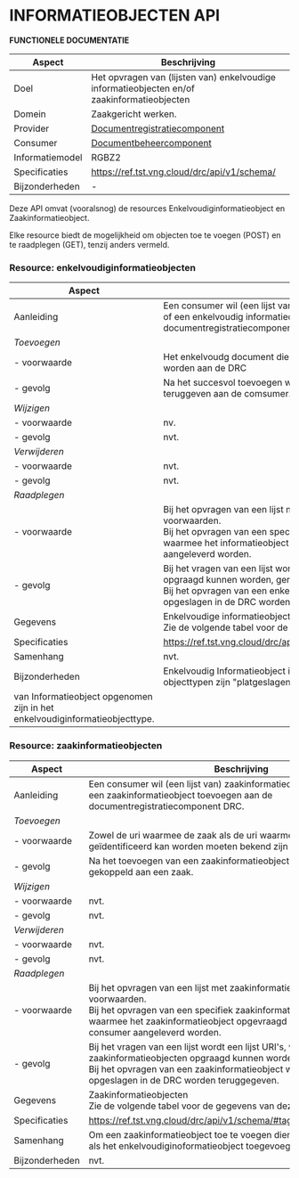 INFORMATIEOBJECTEN  API
==========
**FUNCTIONELE DOCUMENTATIE**


| **Aspect**      | **Beschrijving**                                                                                                                                                                       |
|-----------------|----------------------------------------------------------------------------------------------------------------------------------------------------------------------------------------|
| Doel            | Het opvragen van (lijsten van) enkelvoudige informatieobjecten en/of zaakinformatieobjecten |
| Domein          | Zaakgericht werken.                                                                                             |
| Provider        | [Documentregistratiecomponent](https://www.gemmaonline.nl/index.php/GEMMA2/0.9/id-0e99ec6c-283a-4ec9-8efa-e11468e6b878) |
| Consumer        | [Documentbeheercomponent](https://www.gemmaonline.nl/index.php/GEMMA2/0.9/id-25ee9ea7-be66-4bdd-b40c-191777a88b35)  |
| Informatiemodel | RGBZ2  |
| Specificaties   | https://ref.tst.vng.cloud/drc/api/v1/schema/ |
| Bijzonderheden  | - |

Deze API omvat (vooralsnog) de resources Enkelvoudiginformatieobject en Zaakinformatieobject.

Elke resource biedt de mogelijkheid om objecten toe te voegen (POST) en te raadplegen (GET), tenzij anders vermeld.


### Resource: enkelvoudiginformatieobjecten


| **Aspect**     | **Beschrijving**                                                                                                                                                                 |
|----------------|----------------------------------------------------------------------------------------------------------------------------------------------------------------------------------|
| Aanleiding     | Een consumer wil (een lijst van) enkelvoudige informatieobjecten opvragen uit of een enkelvoudig informatieobject toevoegen aan de documentregistratiecomponent DRC.            |
| *Toevoegen*    |      |
| - voorwaarde   | Het enkelvoudg document dient beschikbaar te zijn voordat dit toegevoegd kan worden aan de DRC         |
| - gevolg       | Na het succesvol toevoegen wordt een URI naar het enkelvoudg document teruggeven aan de comsumer.             |
| *Wijzigen*     |      |
| - voorwaarde   | nv.         |
| - gevolg       | nvt.             |
| *Verwijderen*  |      |
| - voorwaarde   | nvt.         |
| - gevolg       | nvt.             |
| *Raadplegen*   |      |
| - voorwaarde   | Bij het opvragen van een lijst met enkelvoudiginformatieobjecten geen voorwaarden.<br/> Bij het opvragen van een specifiek enkelvoudg informatieobject moet de uri waarmee het informatieobject opgevraagd kan worden door de consumer aangeleverd worden.     |
| - gevolg       | Bij het vragen van een lijst wordt een lijst URI's, waarmee de informatieobjecten opgraagd kunnen worden, geretourneerd.<br/> Bij het opvragen van een enkelvoudg informatieobject wordt dit zoals opgeslagen in de DRC worden teruggegeven. |
| Gegevens       | Enkelvoudige informatieobjecten <br>Zie de volgende tabel voor de gegevens van deze resource                                 |
| Specificaties  | https://ref.tst.vng.cloud/drc/api/v1/schema/#tag/enkelvoudiginformatieobjecten   | 
| Samenhang      | nvt. |
| Bijzonderheden | Enkelvoudig Informatieobject is een subtype van Informatieobject. Beide objecttypen zijn "platgeslagen" zodat de eigenschappen 
van Informatieobject opgenomen zijn in het enkelvoudiginformatieobjecttype.  |



### Resource: zaakinformatieobjecten


| **Aspect**     | **Beschrijving**                                                                                                                                                                 |
|----------------|----------------------------------------------------------------------------------------------------------------------------------------------------------------------------------|
| Aanleiding     | Een consumer wil (een lijst van) zaakinformatieobjecten opvragen uit of een zaakinformatieobject toevoegen aan de documentregistratiecomponent DRC.            |
| *Toevoegen*    |      |
| - voorwaarde   | Zowel de uri waarmee de zaak als de uri waarmee het informatieobject geïdentificeerd kan worden moeten bekend zijn bij de consumer         |
| - gevolg       | Na het toevoegen van een zaakinformatieobject is het informatieobject gekoppeld aan een zaak.|
| *Wijzigen*     |      |
| - voorwaarde   | nvt.         |
| - gevolg       | nvt.             |
| *Verwijderen*  |      |
| - voorwaarde   | nvt.         |
| - gevolg       | nvt.             |
| *Raadplegen*   |      |
| - voorwaarde   | Bij het opvragen van een lijst met zaakinformatieobjecten geen voorwaarden.<br/> Bij het opvragen van een specifiek zaakinformatieobject moet de uri waarmee het zaakinformatieobject opgevraagd kan worden door de consumer aangeleverd worden.         |
| - gevolg       | Bij het vragen van een lijst wordt een lijst URI's, waarmee de zaakinformatieobjecten opgraagd kunnen worden, geretourneerd.<br/> Bij het opvragen van een zaakinformatieobject wordt dit zoals opgeslagen in de DRC worden teruggegeven.             |
| Gegevens       | Zaakinformatieobjecten  <br>Zie de volgende tabel voor de gegevens van deze resource                                 |
| Specificaties  | https://ref.tst.vng.cloud/drc/api/v1/schema/#tag/zaakinformatieobjecten   |
| Samenhang      | Om een zaakinformatieobject toe te voegen dienen eerst zowel de zaak als het enkelvoudiginoformatieobject toegevoegd te worden. |
| Bijzonderheden | nvt.  |
